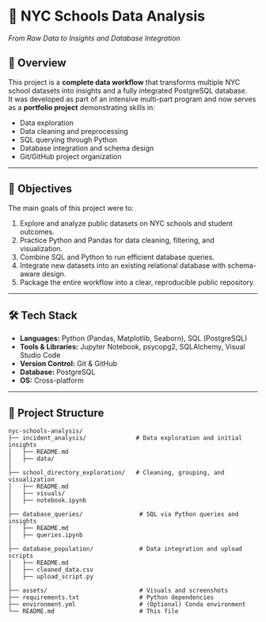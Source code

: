 # 🗽 NYC Schools Data Analysis  
*From Raw Data to Insights and Database Integration*

## 📌 Overview
This project is a **complete data workflow** that transforms multiple NYC school datasets into insights and a fully integrated PostgreSQL database.  
It was developed as part of an intensive multi-part program and now serves as a **portfolio project** demonstrating skills in:

- Data exploration
- Data cleaning and preprocessing
- SQL querying through Python
- Database integration and schema design
- Git/GitHub project organization

---

## 🎯 Objectives
The main goals of this project were to:
1. Explore and analyze public datasets on NYC schools and student outcomes.
2. Practice Python and Pandas for data cleaning, filtering, and visualization.
3. Combine SQL and Python to run efficient database queries.
4. Integrate new datasets into an existing relational database with schema-aware design.
5. Package the entire workflow into a clear, reproducible public repository.

---

## 🛠️ Tech Stack
- **Languages:** Python (Pandas, Matplotlib, Seaborn), SQL (PostgreSQL)
- **Tools & Libraries:** Jupyter Notebook, psycopg2, SQLAlchemy, Visual Studio Code
- **Version Control:** Git & GitHub
- **Database:** PostgreSQL
- **OS:** Cross-platform

---

## 📂 Project Structure

```plaintext
nyc-schools-analysis/
├── incident_analysis/              # Data exploration and initial insights
│   ├── README.md
│   ├── data/
│
├── school_directory_exploration/   # Cleaning, grouping, and visualization
│   ├── README.md
│   ├── visuals/
│   ├── notebook.ipynb
│
├── database_queries/                # SQL via Python queries and insights
│   ├── README.md
│   ├── queries.ipynb
│
├── database_population/             # Data integration and upload scripts
│   ├── README.md
│   ├── cleaned_data.csv
│   ├── upload_script.py
│
├── assets/                          # Visuals and screenshots
├── requirements.txt                 # Python dependencies
├── environment.yml                  # (Optional) Conda environment
└── README.md                        # This file

